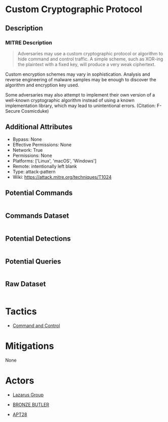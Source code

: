 
# Custom Cryptographic Protocol

## Description

### MITRE Description

> Adversaries may use a custom cryptographic protocol or algorithm to hide command and control traffic. A simple scheme, such as XOR-ing the plaintext with a fixed key, will produce a very weak ciphertext.

Custom encryption schemes may vary in sophistication. Analysis and reverse engineering of malware samples may be enough to discover the algorithm and encryption key used.

Some adversaries may also attempt to implement their own version of a well-known cryptographic algorithm instead of using a known implementation library, which may lead to unintentional errors. (Citation: F-Secure Cosmicduke)

## Additional Attributes

* Bypass: None
* Effective Permissions: None
* Network: True
* Permissions: None
* Platforms: ['Linux', 'macOS', 'Windows']
* Remote: intentionally left blank
* Type: attack-pattern
* Wiki: https://attack.mitre.org/techniques/T1024

## Potential Commands

```

```

## Commands Dataset

```

```

## Potential Detections

```json

```

## Potential Queries

```json

```

## Raw Dataset

```json

```

# Tactics


* [Command and Control](../tactics/Command-and-Control.md)


# Mitigations

None

# Actors


* [Lazarus Group](../actors/Lazarus-Group.md)

* [BRONZE BUTLER](../actors/BRONZE-BUTLER.md)
    
* [APT28](../actors/APT28.md)
    
